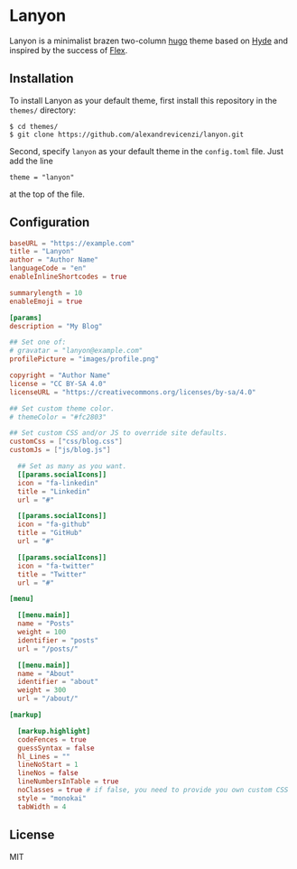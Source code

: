 # Lanyon

Lanyon is a minimalist brazen two-column [hugo](https://gohugo.io) theme based on [Hyde](https://github.com/spf13/hyde) and inspired by the success of [Flex](https://github.com/alexandrevicenzi/Flex).

## Installation

To install Lanyon as your default theme, first install this repository in the `themes/` directory:

    $ cd themes/
    $ git clone https://github.com/alexandrevicenzi/lanyon.git

Second, specify `lanyon` as your default theme in the `config.toml` file. Just add the line

    theme = "lanyon"

at the top of the file.

## Configuration

```toml
baseURL = "https://example.com"
title = "Lanyon"
author = "Author Name"
languageCode = "en"
enableInlineShortcodes = true

summarylength = 10
enableEmoji = true

[params]
description = "My Blog"

## Set one of:
# gravatar = "lanyon@example.com"
profilePicture = "images/profile.png"

copyright = "Author Name"
license = "CC BY-SA 4.0"
licenseURL = "https://creativecommons.org/licenses/by-sa/4.0"

## Set custom theme color.
# themeColor = "#fc2803"

## Set custom CSS and/or JS to override site defaults.
customCss = ["css/blog.css"]
customJs = ["js/blog.js"]

  ## Set as many as you want.
  [[params.socialIcons]]
  icon = "fa-linkedin"
  title = "Linkedin"
  url = "#"

  [[params.socialIcons]]
  icon = "fa-github"
  title = "GitHub"
  url = "#"

  [[params.socialIcons]]
  icon = "fa-twitter"
  title = "Twitter"
  url = "#"

[menu]

  [[menu.main]]
  name = "Posts"
  weight = 100
  identifier = "posts"
  url = "/posts/"

  [[menu.main]]
  name = "About"
  identifier = "about"
  weight = 300
  url = "/about/"

[markup]

  [markup.highlight]
  codeFences = true
  guessSyntax = false
  hl_Lines = ""
  lineNoStart = 1
  lineNos = false
  lineNumbersInTable = true
  noClasses = true # if false, you need to provide you own custom CSS
  style = "monokai"
  tabWidth = 4
```

## License

MIT
